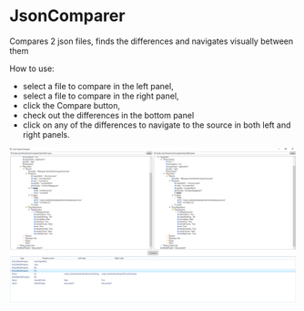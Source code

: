 # JsonComparer
Compares 2 json files, finds the differences and navigates visually between them

How to use:
- select a file to compare in the left panel,
- select a file to compare in the right panel,
- click the Compare button,
- check out the differences in the bottom panel
- click on any of the differences to navigate to the source in both left and right panels.

![Comparison](https://raw.githubusercontent.com/bpe78/JsonComparer/master/images/img1.png)

